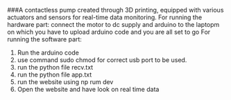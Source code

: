
###A contactless pump created through 3D printing, equipped with various actuators and sensors for real-time data monitoring.
For running the hardware part:
connect the motor to dc supply and arduino to the laptopm on which you have to upload arduino code and you are all set to go 
For running the software part:
1. Run the arduino code
2. use command sudo chmod for correct usb port to be used. 
3. run the python file recv.txt 
4. run the python file app.txt 
5. run the website using np rum dev 
6. Open the website and have look on real time data  
